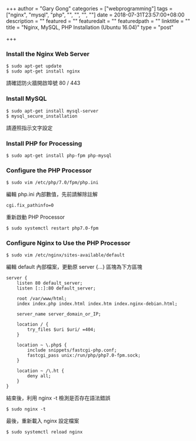 +++
author = "Gary Gong"
categories = ["webprogramming"]
tags = ["nginx", "mysql", "php", "", "", "", ""]
date = 2018-07-31T23:57:00+08:00
description = ""
featured = ""
featuredalt = ""
featuredpath = ""
linktitle = ""
title = "Nginx, MySQL, PHP Installation (Ubuntu 16.04)"
type = "post"

+++

### Install the Nginx Web Server

```
$ sudo apt-get update
$ sudo apt-get install nginx
```

請確認防火牆開啟埠號 80 / 443

<!-- more -->

### Install MySQL

```
$ sudo apt-get install mysql-server
$ mysql_secure_installation
```

請遵照指示文字設定

### Install PHP for Processing

```
$ sudo apt-get install php-fpm php-mysql
```

### Configure the PHP Processor

```
$ sudo vim /etc/php/7.0/fpm/php.ini
```

編輯 php.ini 內部數值，先前請解除註解

```
cgi.fix_pathinfo=0
```

重新啟動 PHP Processor

```
$ sudo systemctl restart php7.0-fpm
```

### Configure Nginx to Use the PHP Processor

```
$ sudo vim /etc/nginx/sites-available/default
```

編輯 default 內部檔案，更動原 server {...}  區塊為下方區塊

```
server {
    listen 80 default_server;
    listen [::]:80 default_server;

    root /var/www/html;
    index index.php index.html index.htm index.nginx-debian.html;

    server_name server_domain_or_IP;

    location / {
        try_files $uri $uri/ =404;
    }

    location ~ \.php$ {
        include snippets/fastcgi-php.conf;
        fastcgi_pass unix:/run/php/php7.0-fpm.sock;
    }

    location ~ /\.ht {
        deny all;
    }
}
```

結束後，利用 nginx -t 檢測是否存在語法錯誤

```
$ sudo nginx -t
```

最後，重新載入 nginx 設定檔案

```
$ sudo systemctl reload nginx
```

